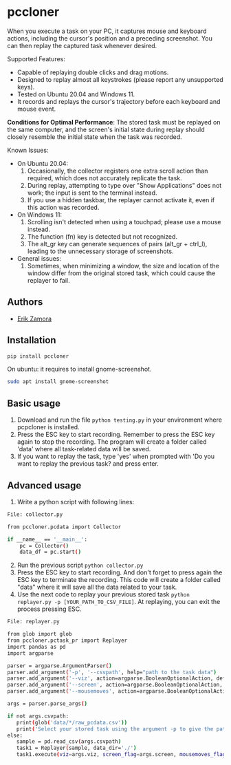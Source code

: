 # pccloner
When you execute a task on your PC, it captures mouse and keyboard actions, including the cursor's position and a preceding screenshot. You can then replay the captured task whenever desired.
 
Supported Features:
* Capable of replaying double clicks and drag motions.
* Designed to replay almost all keystrokes (please report any unsupported keys).
* Tested on Ubuntu 20.04 and Windows 11.
* It records and replays the cursor's trajectory before each keyboard and mouse event.

**Conditions for Optimal Performance**: The stored task must be replayed on the same computer, and the screen's initial state during replay should closely resemble the initial state when the task was recorded.

Known Issues:
* On Ubuntu 20.04: 
    1) Occasionally, the collector registers one extra scroll action than required, which does not accurately replicate the task.
    2) During replay, attempting to type over "Show Applications" does not work; the input is sent to the terminal instead.
    3) If you use a hidden taskbar, the replayer cannot activate it, even if this action was recorded. 
* On Windows 11:
    1) Scrolling isn't detected when using a touchpad; please use a mouse instead.
    2) The function (fn) key is detected but not recognized.
    3) The alt_gr key can generate sequences of pairs (alt_gr + ctrl_l), leading to the unnecessary storage of screenshots.
* General issues:
    1) Sometimes, when minimizing a window, the size and location of the window differ from the original stored task, which could cause the replayer to fail.
   

## Authors
- [Erik Zamora](https://www.ezamorag.com)
## Installation
```bash
pip install pccloner
```
On ubuntu: it requires to install gnome-screenshot.
```bash
sudo apt install gnome-screenshot
```

## Basic usage
1. Download and run the file ```python testing.py``` in your environment where pcpcloner is installed. 
2. Press the ESC key to start recording. Remember to press the ESC key again to stop the recording. The program will create a folder called 'data' where all task-related data will be saved. 
3. If you want to replay the task, type 'yes' when prompted with 'Do you want to replay the previous task? and press enter. 


## Advanced usage
1. Write a python script with following lines:
```bash
File: collector.py

from pccloner.pcdata import Collector

if __name__ == '__main__':
    pc = Collector()
    data_df = pc.start()
```
2. Run the previous script ```python collector.py```
3. Press the ESC key to start recording. And don't forget to press again the ESC key to terminate the recording. This code will create a folder called "data" where it will save all the data related to your task.
4. Use the next code to replay your previous stored task ```python replayer.py -p [YOUR_PATH_TO_CSV_FILE]```. At replaying, you can exit the process pressing ESC. 
```bash
File: replayer.py

from glob import glob 
from pccloner.pctask_pr import Replayer
import pandas as pd
import argparse

parser = argparse.ArgumentParser()
parser.add_argument('-p', '--csvpath', help="path to the task data")
parser.add_argument('--viz', action=argparse.BooleanOptionalAction, default=False, help="To visualize actions")
parser.add_argument('--screen', action=argparse.BooleanOptionalAction, help="True means that it uses the current screenshots to visualize actions")
parser.add_argument('--mousemoves', action=argparse.BooleanOptionalAction, help="True means that cursor movements before each event is performed (except to drags events)")

args = parser.parse_args()

if not args.csvpath:
   print(glob('data/*/raw_pcdata.csv'))
   print('Select your stored task using the argument -p to give the path')
else: 
   sample = pd.read_csv(args.csvpath)
   task1 = Replayer(sample, data_dir='./')
   task1.execute(viz=args.viz, screen_flag=args.screen, mousemoves_flag=args.mousemoves)
```
